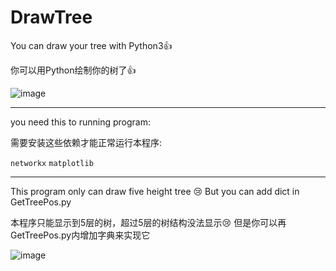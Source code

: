 # DrawTree
You can draw your tree with Python3👍

你可以用Python绘制你的树了👍


![image](https://github.com/5710xIa/DrawTree/assets/140572618/a2f0d108-12c6-4141-9543-55f2b7cd93ad)

---------------------------------------


you need this to running program:

需要安装这些依赖才能正常运行本程序:

 
```networkx```
```matplotlib```

---------------------------------------


This program only can draw five height tree 😢
But you can add dict in GetTreePos.py

本程序只能显示到5层的树，超过5层的树结构没法显示😢
但是你可以再GetTreePos.py内增加字典来实现它


![image](https://github.com/5710xIa/DrawTree/assets/140572618/beb6c0b4-2ec7-434b-b5c2-164b4160f79b)



